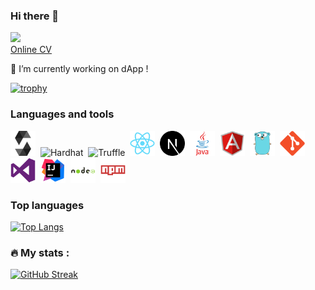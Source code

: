 ### Hi there 👋

<a href="https://www.linkedin.com/in/mickael-blondeau-952b4817/"><img src="https://img.shields.io/badge/LinkedIn-0077B5?style=for-the-badge&logo=linkedin&logoColor=white" /></a>  
[Online CV](https://mickael-blondeau.vercel.app/)  

🔭 I’m currently working on dApp !

[![trophy](https://github-profile-trophy.vercel.app/?username=mickablondo&theme=onedark)](https://github.com/ryo-ma/github-profile-trophy)

### Languages and tools
<img src="https://github.com/devicons/devicon/blob/master/icons/solidity/solidity-original.svg" title="Solidity" alt="Solidity" width="40" height="40"/>&nbsp;
<img src="https://github.com/plantuml-stdlib/gilbarbara-plantuml-sprites/blob/master/pngs/hardhat-icon.png" title="Hardhat" alt="Hardhat" />&nbsp;
<img src="https://github.com/plantuml-stdlib/gilbarbara-plantuml-sprites/blob/master/pngs/truffle-icon.png" title="Truffle" alt="Truffle" width="40" height="40"/>&nbsp;
<img src="https://github.com/devicons/devicon/blob/master/icons/react/react-original.svg" title="React" alt="React" width="40" height="40"/>&nbsp;
<img src="https://github.com/devicons/devicon/blob/master/icons/nextjs/nextjs-original.svg" title="Nextjs" alt="Nextjs" width="40" height="40"/>&nbsp;
<img src="https://github.com/devicons/devicon/blob/master/icons/java/java-original-wordmark.svg" title="Java" alt="Java" width="40" height="40"/>&nbsp;
<img src="https://github.com/devicons/devicon/blob/master/icons/angularjs/angularjs-original.svg" title="Angular" alt="Angular" width="40" height="40"/>&nbsp;
<img src="https://github.com/devicons/devicon/blob/master/icons/go/go-original.svg" title="Go" alt="Go" width="40" height="40"/>&nbsp;
<img src="https://github.com/devicons/devicon/blob/master/icons/git/git-original.svg" title="Git" alt="Git" width="40" height="40"/>&nbsp;
<img src="https://github.com/devicons/devicon/blob/master/icons/visualstudio/visualstudio-plain.svg" title="VSCode" alt="VSCode" width="40" height="40"/>&nbsp;
<img src="https://github.com/devicons/devicon/blob/master/icons/intellij/intellij-original.svg" title="IntelliJ" alt="IntelliJ" width="40" height="40"/>&nbsp;
<img src="https://github.com/devicons/devicon/blob/master/icons/nodejs/nodejs-original-wordmark.svg" title="NodeJS" alt="NodeJS" width="40" height="40"/>&nbsp;
<img src="https://github.com/devicons/devicon/blob/master/icons/npm/npm-original-wordmark.svg" title="NPM" alt="NPM" width="40" height="40"/>&nbsp;

### Top languages
[![Top Langs](https://github-readme-stats.vercel.app/api/top-langs/?username=mickablondo&layout=compact&theme=vision-friendly-dark)](https://github.com/anuraghazra/github-readme-stats)

### :fire: My stats : 
[![GitHub Streak](https://github-readme-streak-stats.herokuapp.com?user=mickablondo&theme=dark&background=000000)](https://git.io/streak-stats)

<!--
**mickablondo/mickablondo** is a ✨ _special_ ✨ repository because its `README.md` (this file) appears on your GitHub profile.

Here are some ideas to get you started:

- 🔭 I’m currently working on ...
- 🌱 I’m currently learning ...
- 👯 I’m looking to collaborate on ...
- 🤔 I’m looking for help with ...
- 💬 Ask me about ...
- 📫 How to reach me: ...
- 😄 Pronouns: ...
- ⚡ Fun fact: ...
-->
